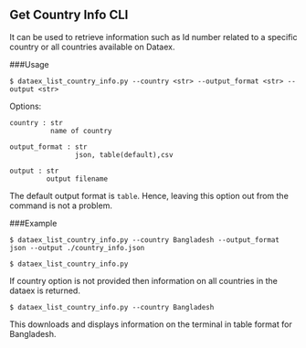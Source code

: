 ## Get Country Info CLI

It can be used to retrieve information such as Id number related to a specific country or all countries available on Dataex. 

###Usage
```
$ dataex_list_country_info.py --country <str> --output_format <str> --output <str>
```

Options:

    country : str
              name of country      

    output_format : str
                    json, table(default),csv       

    output : str
             output filename
             
The default output format is `table`. Hence, leaving this option out from the command is not a problem.

###Example

```
$ dataex_list_country_info.py --country Bangladesh --output_format  json --output ./country_info.json

```

```
$ dataex_list_country_info.py
```

If country option is not provided then information on all countries in the dataex is returned. 

```
$ dataex_list_country_info.py --country Bangladesh
```
This downloads and displays information on the terminal in table format for Bangladesh. 
